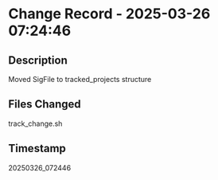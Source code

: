 # Change Record - 2025-03-26 07:24:46

## Description
Moved SigFile to tracked_projects structure

## Files Changed
track_change.sh

## Timestamp
20250326_072446
